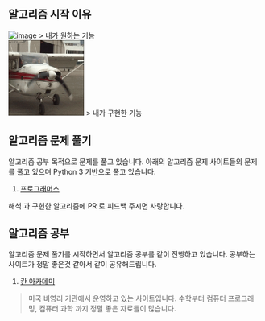 ## 알고리즘 시작 이유

<img width="350" src="/images/want_airplane.gif" alt="image" title="want">
> 내가 원하는 기능 

<br>

<img width="150" height="150" src="/images/airplane.gif" alt="image" title="real">
> 내가 구현한 기능 
 
## 알고리즘 문제 풀기

알고리즘 공부 목적으로 문제를 풀고 있습니다. 아래의 알고리즘 문제 사이트들의 문제를 풀고 있으며 Python 3 기반으로 풀고 있습니다.

1. [프로그래머스](https://programmers.co.kr/learn/challenges)

해석 과 구현한 알고리즘에 PR 로 피드백 주시면 사랑합니다.

## 알고리즘 공부

알고리즘 문제 풀기를 시작하면서 알고리즘 공부를 같이 진행하고 있습니다. 공부하는 사이트가 정말 좋은것 같아서 같이 공유해드립니다.


1. [칸 아카데미](https://ko.khanacademy.org/) 
> 미국 비영리 기관에서 운영하고 있는 사이트입니다. 수학부터 컴퓨터 프로그래밍, 컴퓨터 과학 까지 정말 좋은 자료들이 많습니다. 


